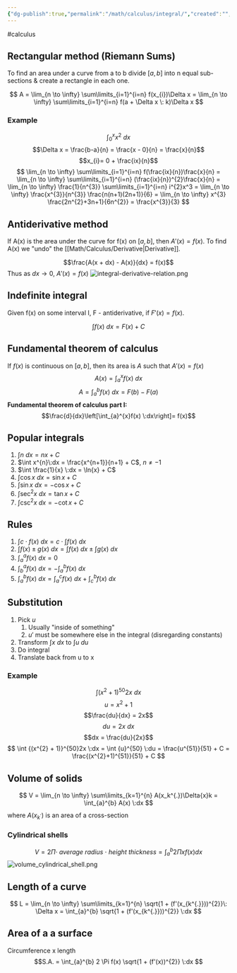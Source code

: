 ```yaml
---
{"dg-publish":true,"permalink":"/math/calculus/integral/","created":"","updated":""}
---
```


#calculus 
## Rectangular method (Riemann Sums)
To find an area under a curve from a to b divide $[a,b]$ into n equal sub-sections & create a rectangle in each one.

$$
A = \lim_{n \to \infty} \sum\limits_{i=1}^{i=n} f(x_{i})\Delta x =
\lim_{n \to \infty} \sum\limits_{i=1}^{i=n} f(a + \Delta x \: k)\Delta x
$$

### Example
$$\int_{0}^{x} x^{2} \:dx$$
$$\Delta x = \frac{b-a}{n} = \frac{x - 0}{n} = \frac{x}{n}$$
$$x_{i}= 0 + \frac{ix}{n}$$
$$
\lim_{n \to \infty} \sum\limits_{i=1}^{i=n} f(\frac{ix}{n})\frac{x}{n} = 
\lim_{n \to \infty} \sum\limits_{i=1}^{i=n} (\frac{ix}{n})^{2}\frac{x}{n} =
\lim_{n \to \infty} \frac{1}{n^{3}} \sum\limits_{i=1}^{i=n} i^{2}x^3 =
\lim_{n \to \infty} \frac{x^{3}}{n^{3}} \frac{n(n+1)(2n+1)}{6} =
\lim_{n \to \infty} x^{3} \frac{2n^{2}+3n+1}{6n^{2}} = \frac{x^{3}}{3}
$$

## Antiderivative method
If A(x) is the area under the curve for f(x) on $[a,b]$, then $A'(x) = f(x)$. To find A(x) we "undo" the [[Math/Calculus/Derivative\|Derivative]].

$$\frac{A(x + dx) - A(x)}{dx} = f(x)$$
Thus as $dx \to 0$, $A'(x) = f(x)$
![integral-derivative-relation.png](/img/user/Files/integral-derivative-relation.png)

## Indefinite integral
Given f(x) on some interval I, F - antiderivative, if $F'(x) = f(x)$.

$$\int f(x)\:dx = F(x) + C$$
## Fundamental theorem of calculus
If $f(x)$ is continuous on $[a,b]$, then its area is $A$ such that $A'(x) = f(x)$
$$A(x) = \int_{a}^{x}f(x)\:dx$$
$$A = \int_{a}^{b}f(x)\:dx = F(b) - F(a)$$
**Fundamental theorem of calculus part I:**
$$\frac{d}{dx}\left[\int_{a}^{x}f(x) \:dx\right]= f(x)$$

## Popular integrals

1. $\int n \:dx = nx + C$
2. $\int x^{n}\:dx = \frac{x^{n+1}}{n+1} + C$, $n \neq -1$
3. $\int \frac{1}{x} \:dx = \ln{x} + C$
4. $\int \cos{x} \:dx = \sin{x} + C$
5. $\int \sin{x} \:dx = -\cos{x} + C$
6. $\int \sec^{2}{x} \:dx= \tan{x} + C$
7. $\int \csc^{2}{x} \:dx= -\cot{x} + C$

## Rules

1. $\int c \cdot f(x) \:dx = c \cdot \int f(x) \:dx$
2. $\int f(x) \pm g(x) \:dx = \int f(x) \:dx \pm \int g(x) \:dx$
3. $\int_{a}^{a}f(x)\:dx = 0$
4. $\int_{b}^{a}f(x)\:dx = -\int_{a}^{b}f(x)\:dx$
5. $\int_{a}^{b}f(x)\:dx = \int_{a}^{c}f(x)\:dx + \int_{c}^{b}f(x)\:dx$

## Substitution
1. Pick $u$
	1. Usually "inside of something"
	2. $u'$ must be somewhere else in the integral (disregarding constants)
2. Transform $\int x \:dx$ to $\int u \:du$
3. Do integral
4. Translate back from u to x

### Example
$$\int {(x^{2} + 1)}^{50}2x \:dx$$
$$u=x^{2}+ 1$$
$$\frac{du}{dx} = 2x$$
$$du = 2x \:dx$$
$$dx = \frac{du}{2x}$$
$$
\int {(x^{2} + 1)}^{50}2x \:dx = 
\int {u}^{50} \:du =
\frac{u^{51}}{51} + C =
\frac{(x^{2}+1)^{51}}{51} + C
$$

## Volume of solids
$$
V = \lim_{n \to \infty} \sum\limits_{k=1}^{n} A(x_k^{.})\Delta{x}k =
\int_{a}^{b} A(x) \:dx
$$
where $A(x_k^{.})$ is an area of a cross-section

### Cylindrical shells

$$
V = 2 \Pi \cdot \:average\:radius\:\cdot\:height\:thickness
= \int_{a}^{b} 2\Pi x f(x) dx
$$
![volume_cylindrical_shell.png](/img/user/Files/volume_cylindrical_shell.png)

## Length of a curve
$$
L = \lim_{n \to \infty} \sum\limits_{k=1}^{n} \sqrt{1 + (f'(x_{k^{.}}))^{2}}\: \Delta x
= \int_{a}^{b} \sqrt{1 + (f'(x_{k^{.}}))^{2}} \:dx
$$

## Area of a a surface
Circumference x length
$$S.A. = \int_{a}^{b} 2 \Pi f(x) \sqrt{1 + (f'(x))^{2}} \:dx $$